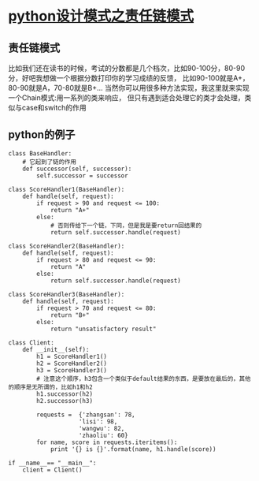 #  [python设计模式之责任链模式](http://dongweiming.github.io/python-chain.html)

## 责任链模式

比如我们还在读书的时候，考试的分数都是几个档次，比如90-100分，80-90分，好吧我想做一个根据分数打印你的学习成绩的反馈，
比如90-100就是A+，80-90就是A，70-80就是B+… 当然你可以用很多种方法实现，我这里就来实现一个Chain模式:用一系列的类来响应，
但只有遇到适合处理它的类才会处理，类似与case和switch的作用

## python的例子

    
    
    class BaseHandler:
        # 它起到了链的作用
        def successor(self, successor):
            self.successor = successor
    
    class ScoreHandler1(BaseHandler):
        def handle(self, request):
            if request > 90 and request <= 100:
                return "A+"
            else:
                # 否则传给下一个链，下同，但是我是要return回结果的
                return self.successor.handle(request)
    
    class ScoreHandler2(BaseHandler):
        def handle(self, request):
            if request > 80 and request <= 90:
                return "A"
            else:
                return self.successor.handle(request)
    
    class ScoreHandler3(BaseHandler):
        def handle(self, request):
            if request > 70 and request <= 80:
                return "B+"
            else:
                return "unsatisfactory result"
    
    class Client:
        def __init__(self):
            h1 = ScoreHandler1()
            h2 = ScoreHandler2()
            h3 = ScoreHandler3()
            # 注意这个顺序，h3包含一个类似于default结果的东西，是要放在最后的，其他的顺序是无所谓的，比如h1和h2
            h1.successor(h2)
            h2.successor(h3)
    
            requests =  {'zhangsan': 78,
                        'lisi': 98,
                        'wangwu': 82,
                        'zhaoliu': 60}
            for name, score in requests.iteritems():
                print '{} is {}'.format(name, h1.handle(score))
    
    if __name__== "__main__":
        client = Client()
    


